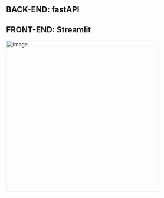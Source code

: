 ## BACK-END: fastAPI
## FRONT-END: Streamlit


<img width="412" alt="image" src="https://github.com/user-attachments/assets/1b73464f-7d59-4357-8a07-6babc8ee041d">
